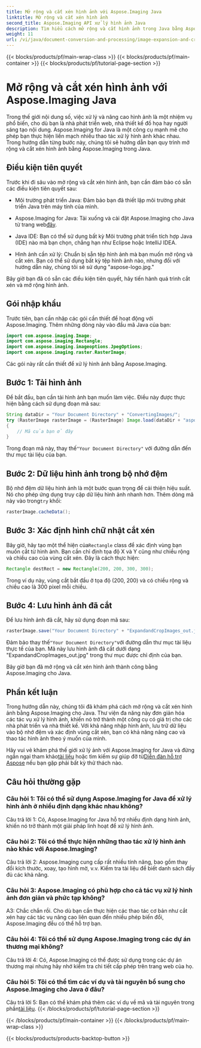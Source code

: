 ```yaml
---
title: Mở rộng và cắt xén hình ảnh với Aspose.Imaging Java
linktitle: Mở rộng và cắt xén hình ảnh
second_title: Aspose.Imaging API xử lý hình ảnh Java
description: Tìm hiểu cách mở rộng và cắt hình ảnh trong Java bằng Aspose.Imaging. Nâng cao kỹ năng xử lý hình ảnh của bạn với hướng dẫn từng bước này.
weight: 11
url: /vi/java/document-conversion-and-processing/image-expansion-and-cropping/
---
```


{{< blocks/products/pf/main-wrap-class >}}
{{< blocks/products/pf/main-container >}}
{{< blocks/products/pf/tutorial-page-section >}}

# Mở rộng và cắt xén hình ảnh với Aspose.Imaging Java

Trong thế giới nội dung số, việc xử lý và nâng cao hình ảnh là một nhiệm vụ phổ biến, cho dù bạn là nhà phát triển web, nhà thiết kế đồ họa hay người sáng tạo nội dung. Aspose.Imaging for Java là một công cụ mạnh mẽ cho phép bạn thực hiện liền mạch nhiều thao tác xử lý hình ảnh khác nhau. Trong hướng dẫn từng bước này, chúng tôi sẽ hướng dẫn bạn quy trình mở rộng và cắt xén hình ảnh bằng Aspose.Imaging trong Java.

## Điều kiện tiên quyết

Trước khi đi sâu vào mở rộng và cắt xén hình ảnh, bạn cần đảm bảo có sẵn các điều kiện tiên quyết sau:

- Môi trường phát triển Java: Đảm bảo bạn đã thiết lập môi trường phát triển Java trên máy tính của mình.

-  Aspose.Imaging for Java: Tải xuống và cài đặt Aspose.Imaging cho Java từ trang web[đây](https://releases.aspose.com/imaging/java/).

- Java IDE: Bạn có thể sử dụng bất kỳ Môi trường phát triển tích hợp Java (IDE) nào mà bạn chọn, chẳng hạn như Eclipse hoặc IntelliJ IDEA.

- Hình ảnh cần xử lý: Chuẩn bị sẵn tệp hình ảnh mà bạn muốn mở rộng và cắt xén. Bạn có thể sử dụng bất kỳ tệp hình ảnh nào, nhưng đối với hướng dẫn này, chúng tôi sẽ sử dụng "aspose-logo.jpg."

Bây giờ bạn đã có sẵn các điều kiện tiên quyết, hãy tiến hành quá trình cắt xén và mở rộng hình ảnh.

## Gói nhập khẩu

Trước tiên, bạn cần nhập các gói cần thiết để hoạt động với Aspose.Imaging. Thêm những dòng này vào đầu mã Java của bạn:

```java
import com.aspose.imaging.Image;
import com.aspose.imaging.Rectangle;
import com.aspose.imaging.imageoptions.JpegOptions;
import com.aspose.imaging.raster.RasterImage;
```

Các gói này rất cần thiết để xử lý hình ảnh bằng Aspose.Imaging.

## Bước 1: Tải hình ảnh

Để bắt đầu, bạn cần tải hình ảnh bạn muốn làm việc. Điều này được thực hiện bằng cách sử dụng đoạn mã sau:

```java
String dataDir = "Your Document Directory" + "ConvertingImages/";
try (RasterImage rasterImage = (RasterImage) Image.load(dataDir + "aspose-logo.jpg"))
{
    // Mã của bạn ở đây
}
```

 Trong đoạn mã này, thay thế`"Your Document Directory"` với đường dẫn đến thư mục tài liệu của bạn.

## Bước 2: Dữ liệu hình ảnh trong bộ nhớ đệm

 Bộ nhớ đệm dữ liệu hình ảnh là một bước quan trọng để cải thiện hiệu suất. Nó cho phép ứng dụng truy cập dữ liệu hình ảnh nhanh hơn. Thêm dòng mã này vào trong`try` khối:

```java
rasterImage.cacheData();
```

## Bước 3: Xác định hình chữ nhật cắt xén

 Bây giờ, hãy tạo một thể hiện của`Rectangle` class để xác định vùng bạn muốn cắt từ hình ảnh. Bạn cần chỉ định tọa độ X và Y cũng như chiều rộng và chiều cao của vùng cắt xén. Đây là cách thực hiện:

```java
Rectangle destRect = new Rectangle(200, 200, 300, 300);
```

Trong ví dụ này, vùng cắt bắt đầu ở tọa độ (200, 200) và có chiều rộng và chiều cao là 300 pixel mỗi chiều.

## Bước 4: Lưu hình ảnh đã cắt

Để lưu hình ảnh đã cắt, hãy sử dụng đoạn mã sau:

```java
rasterImage.save("Your Document Directory" + "ExpandandCropImages_out.jpg", new JpegOptions(), destRect);
```

 Đảm bảo thay thế`"Your Document Directory"`với đường dẫn thư mục tài liệu thực tế của bạn. Mã này lưu hình ảnh đã cắt dưới dạng "ExpandandCropImages_out.jpg" trong thư mục được chỉ định của bạn.

Bây giờ bạn đã mở rộng và cắt xén hình ảnh thành công bằng Aspose.Imaging cho Java.

## Phần kết luận

Trong hướng dẫn này, chúng tôi đã khám phá cách mở rộng và cắt xén hình ảnh bằng Aspose.Imaging cho Java. Thư viện đa năng này đơn giản hóa các tác vụ xử lý hình ảnh, khiến nó trở thành một công cụ có giá trị cho các nhà phát triển và nhà thiết kế. Với khả năng nhập hình ảnh, lưu trữ dữ liệu vào bộ nhớ đệm và xác định vùng cắt xén, bạn có khả năng nâng cao và thao tác hình ảnh theo ý muốn của mình.

 Hãy vui vẻ khám phá thế giới xử lý ảnh với Aspose.Imaging for Java và đừng ngần ngại tham khảo[tài liệu](https://reference.aspose.com/imaging/java/) hoặc tìm kiếm sự giúp đỡ từ[Diễn đàn hỗ trợ Aspose](https://forum.aspose.com/) nếu bạn gặp phải bất kỳ thử thách nào.

## Câu hỏi thường gặp

### Câu hỏi 1: Tôi có thể sử dụng Aspose.Imaging for Java để xử lý hình ảnh ở nhiều định dạng khác nhau không?

Câu trả lời 1: Có, Aspose.Imaging for Java hỗ trợ nhiều định dạng hình ảnh, khiến nó trở thành một giải pháp linh hoạt để xử lý hình ảnh.

### Câu hỏi 2: Tôi có thể thực hiện những thao tác xử lý hình ảnh nào khác với Aspose.Imaging?

Câu trả lời 2: Aspose.Imaging cung cấp rất nhiều tính năng, bao gồm thay đổi kích thước, xoay, tạo hình mờ, v.v. Kiểm tra tài liệu để biết danh sách đầy đủ các khả năng.

### Câu hỏi 3: Aspose.Imaging có phù hợp cho cả tác vụ xử lý hình ảnh đơn giản và phức tạp không?

A3: Chắc chắn rồi. Cho dù bạn cần thực hiện các thao tác cơ bản như cắt xén hay các tác vụ nâng cao liên quan đến nhiều phép biến đổi, Aspose.Imaging đều có thể hỗ trợ bạn.

### Câu hỏi 4: Tôi có thể sử dụng Aspose.Imaging trong các dự án thương mại không?

Câu trả lời 4: Có, Aspose.Imaging có thể được sử dụng trong các dự án thương mại nhưng hãy nhớ kiểm tra chi tiết cấp phép trên trang web của họ.

### Câu hỏi 5: Tôi có thể tìm các ví dụ và tài nguyên bổ sung cho Aspose.Imaging cho Java ở đâu?

 Câu trả lời 5: Bạn có thể khám phá thêm các ví dụ về mã và tài nguyên trong phần[tài liệu](https://reference.aspose.com/imaging/java/).
{{< /blocks/products/pf/tutorial-page-section >}}

{{< /blocks/products/pf/main-container >}}
{{< /blocks/products/pf/main-wrap-class >}}

{{< blocks/products/products-backtop-button >}}
